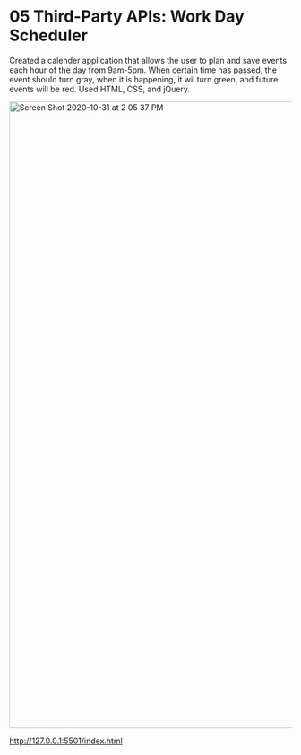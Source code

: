 # 05 Third-Party APIs: Work Day Scheduler

Created a calender application that allows the user to plan and save events each hour of the day from 9am-5pm. When certain time has passed, the event should turn gray, when it is happening, it wil turn green, and future events will be red. Used HTML, CSS, and jQuery.

<img width="1118" alt="Screen Shot 2020-10-31 at 2 05 37 PM" src="https://user-images.githubusercontent.com/68295354/97787779-44dd8a00-1b82-11eb-9a91-63ae46af109f.png">

http://127.0.0.1:5501/index.html

